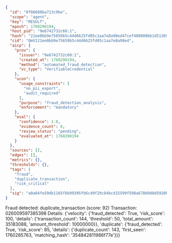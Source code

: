 ```json
{
  "id": "0f86688ba713c9be",
  "scope": "agent",
  "key": "RESULT",
  "epoch": 1760290194,
  "host_pid": "9e6742732c60:1",
  "hash": "21ee0bb9e75659b5c44d6625fd05c1aa7e8a98ed47cef408800bb1d51369624d",
  "cid": "QmV121ee0bb9e75659b5c44d6625fd05c1aa7e8a98ed",
  "aicp": {
    "prov": {
      "issuer": "9e6742732c60:1",
      "created_at": 1760290194,
      "method": "automated_fraud_detection",
      "vc_type": "VerifiableCredential"
    },
    "ucon": {
      "usage_constraints": [
        "no_pii_export",
        "audit_required"
      ],
      "purpose": "fraud_detection_analysis",
      "enforcement": "mandatory"
    },
    "eval": {
      "confidence": 1.0,
      "evidence_count": 0,
      "review_status": "pending",
      "evaluated_at": 1760290194
    }
  },
  "sources": [],
  "edges": [],
  "metrics": {},
  "thresholds": {},
  "tags": [
    "fraud",
    "duplicate_transaction",
    "risk_critical"
  ],
  "sig": "a0a84fe59db1165f6b99395fb6c49f29c84bcd15599f598a67860d8d5920b4a7"
}
```

Fraud detected: duplicate_transaction (score: 92)
Transaction: 026009597385398
Details: {'velocity': {'fraud_detected': True, 'risk_score': 100, 'details': {'transaction_count': 144, 'threshold': 50, 'total_amount': 35183088, 'amount_threshold': 10000000}}, 'duplicate': {'fraud_detected': True, 'risk_score': 85, 'details': {'duplicate_count': 143, 'first_seen': 1760285763, 'matching_hash': '354842811986f77e'}}}